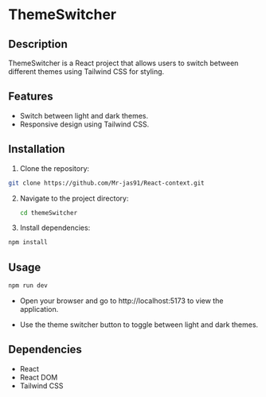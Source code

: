 # ThemeSwitcher

## Description

ThemeSwitcher is a React project that allows users to switch between different themes using Tailwind CSS for styling.

## Features

- Switch between light and dark themes.
- Responsive design using Tailwind CSS.

## Installation

1. Clone the repository:

```bash
git clone https://github.com/Mr-jas91/React-context.git
```
2. Navigate to the project directory:
   ```bash
   cd themeSwitcher
   ```
3. Install dependencies:
```bash
npm install
```
## Usage
```bash
npm run dev
```
- Open your browser and go to http://localhost:5173 to view the application.

- Use the theme switcher button to toggle between light and dark themes.

## Dependencies
- React
- React DOM
- Tailwind CSS
